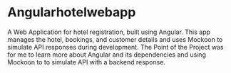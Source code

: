# Angularhotelwebapp
A Web Application for hotel registration, built using Angular. This app manages the hotel, bookings, and customer details and uses Mockoon to simulate API responses during development. The Point of the Project was for me to learn more about Angular and its dependencies and using Mockoon to to simulate API with a backend response.

